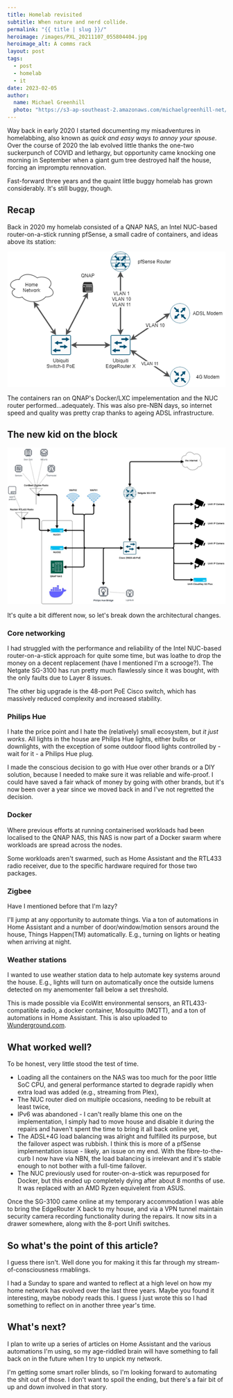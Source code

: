 ```yaml
---
title: Homelab revisited
subtitle: When nature and nerd collide.
permalink: "{{ title | slug }}/"
heroimage: /images/PXL_20211107_055804404.jpg
heroimage_alt: A comms rack
layout: post
tags:
  - post
  - homelab
  - it
date: 2023-02-05
author: 
  name: Michael Greenhill
  photo: "https://s3-ap-southeast-2.amazonaws.com/michaelgreenhill-net/cdn/2020/02/download.png"
---
```


Way back in early 2020 I started documenting my misadventures in homelabbing, also known as *quick and easy ways to annoy your spouse*. Over the course of 2020 the lab evolved little thanks the one-two suckerpunch of COVID and lethargy, but opportunity came knocking one morning in September when a giant gum tree destroyed half the house, forcing an impromptu rennovation.

Fast-forward three years and the quaint little buggy homelab has grown considerably. It's still buggy, though.

## Recap

Back in 2020 my homelab consisted of a QNAP NAS, an Intel NUC-based router-on-a-stick running pfSense, a small cadre of containers, and ideas above its station:

![Ye olde architecture](/images/1_omi0RFCCZNWaUQGTgcnjCA.png)

The containers ran on QNAP's Docker/LXC impelementation and the NUC router performed...adequately. This was also pre-NBN days, so internet speed and quality was pretty crap thanks to ageing ADSL infrastructure.

## The new kid on the block

![Updated diagram](/images/Selby_networking_diagram-Page-2.jpg)

It's quite a bit different now, so let's break down the architectural changes.

### Core networking

I had struggled with the performance and reliability of the Intel NUC-based router-on-a-stick approach for quite some time, but was loathe to drop the money on a decent replacement (have I mentioned I'm a scrooge?). The Netgate SG-3100 has run pretty much flawlessly since it was bought, with the only faults due to Layer 8 issues.

The other big upgrade is the 48-port PoE Cisco switch, which has massively reduced complexity and increased stability.

### Philips Hue

I hate the price point and I hate the (relatively) small ecosystem, but *it just works*. All lights in the house are Philips Hue lights, either bulbs or downlights, with the exception of some outdoor flood lights controlled by - wait for it - a Philips Hue plug.

I made the conscious decision to go with Hue over other brands or a DIY solution, because I needed to make sure it was reliable and wife-proof. I could have saved a fair whack of money by going with other brands, but it's now been over a year since we moved back in and I've not regretted the decision.

### Docker

Where previous efforts at running containerised workloads had been localised to the QNAP NAS, this NAS is now part of a Docker swarm where workloads are spread across the nodes.

Some workloads aren't swarmed, such as Home Assistant and the RTL433 radio receiver, due to the specific hardware required for those two packages.

### Zigbee

Have I mentioned before that I'm lazy?

I'll jump at any opportunity to automate things. Via a ton of automations in Home Assistant and a number of door/window/motion sensors around the house, Things Happen(TM) automatically. E.g., turning on lights or heating when arriving at night.

### Weather stations

I wanted to use weather station data to help automate key systems around the house. E.g., lights will turn on automatically once the outside lumens detected on my anemomenter fall below a set threshold.

This is made possible via EcoWitt environmental sensors, an RTL433-compatible radio, a docker container, Mosquitto (MQTT), and a ton of automations in Home Assistant. This is also uploaded to [Wunderground.com](https://www.wunderground.com/dashboard/pws/IMELBO3723).

## What worked well?

To be honest, very little stood the test of time.

* Loading all the containers on the NAS was too much for the poor little SoC CPU, and general performance started to degrade rapidly when extra load was added (e.g., streaming from Plex),
* The NUC router died on multiple occasions, needing to be rebuilt at least twice,
* IPv6 was abandoned - I can't really blame this one on the implementation, I simply had to move house and disable it during the repairs and haven't spent the time to bring it all back online yet,
* The ADSL+4G load balancing was alright and fulfilled its purpose, but the failover aspect was rubbish. I think this is more of a pfSense implementation issue - likely, an issue on my end. With the fibre-to-the-curb I now have via NBN, the load balancing is irrelevant and it's stable enough to not bother with a full-time failover.
* The NUC previously used for router-on-a-stick was repurposed for Docker, but this ended up completely dying after about 8 months of use. It was replaced with an AMD Ryzen equivelent from ASUS.

Once the SG-3100 came online at my temporary accommodation I was able to bring the EdgeRouter X back to my house, and via a VPN tunnel maintain security camera recording functionality during the repairs. It now sits in a drawer somewhere, along with the 8-port Unifi switches.

## So what's the point of this article?

I guess there isn't. Well done you for making it this far through my stream-of-consciousness rmablings.

I had a Sunday to spare and wanted to reflect at a high level on how my home network has evolved over the last three years. Maybe you found it interesting, maybe nobody reads this. I guess I just wrote this so I had something to reflect on in another three year's time.

## What's next?

I plan to write up a series of articles on Home Assistant and the various automations I'm using, so my age-riddled brain will have something to fall back on in the future when I try to unpick my network.

I'm getting some smart roller blinds, so I'm looking forward to automating the shit out of those. I don't want to spoil the ending, but there's a fair bit of up and down involved in that story.
